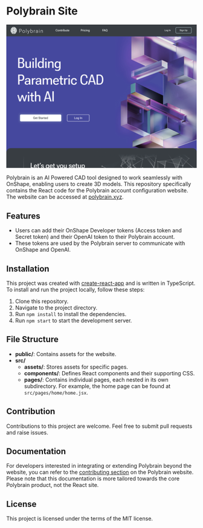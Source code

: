 # Polybrain Site

![alt text](screenshot.png)

Polybrain is an AI Powered CAD tool designed to work seamlessly with OnShape, enabling users to create 3D models. This repository specifically contains the React code for the Polybrain account configuration website. The website can be accessed at [polybrain.xyz](https://polybrain.xyz).

## Features

- Users can add their OnShape Developer tokens (Access token and Secret token) and their OpenAI token to their Polybrain account.
- These tokens are used by the Polybrain server to communicate with OnShape and OpenAI.

## Installation

This project was created with [create-react-app]([https://github.com/facebook/create-react-app](https://create-react-app.dev/)) and is written in TypeScript. To install and run the project locally, follow these steps:

1. Clone this repository.
2. Navigate to the project directory.
3. Run `npm install` to install the dependencies.
4. Run `npm start` to start the development server.

## File Structure

- **public/**: Contains assets for the website.
- **src/**
  - **assets/**: Stores assets for specific pages.
  - **components/**: Defines React components and their supporting CSS.
  - **pages/**: Contains individual pages, each nested in its own subdirectory. For example, the home page can be found at `src/pages/home/home.jsx`.

## Contribution

Contributions to this project are welcome. Feel free to submit pull requests and raise issues.


## Documentation

For developers interested in integrating or extending Polybrain beyond the website, you can refer to the [contributing section](https://polybrain.xyz/contributing) on the Polybrain website. Please note that this documentation is more tailored towards the core Polybrain product, not the React site.

## License

This project is licensed under the terms of the MIT license.
